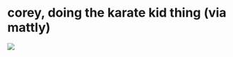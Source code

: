 <!--
id: 90486478
link: http://tumblr.atmos.org/post/90486478/corey-doing-the-karate-kid-thing-via-mattly
slug: corey-doing-the-karate-kid-thing-via-mattly
date: Fri Mar 27 2009 16:07:16 GMT-0700 (PDT)
publish: 2009-03-027
tags: 
title: corey, doing the karate kid thing (via mattly)
-->


corey, doing the karate kid thing (via mattly)
==============================================

![](http://25.media.tumblr.com/ZyX8Upfynll12z9wom2t6M2po1_400.jpg)

